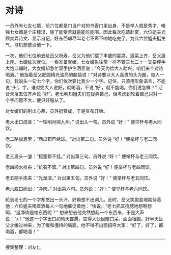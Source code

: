# 对诗

一员外有七女七婿，前六位都是门当户对的书香门弟出身，不是举人就是秀才，唯独七女婿是个庄稼汉，除了能受苦就是能吃能喝。因此每次吃请赴宴，六位姐夫光顾卖弄诗文、显示自记，好东西却尽叫老七不声不响地吃完了。为此六位姐夫挺生气，寻机想整治他一下。

一次，他们七位前去给岳父祝寿，岳父为他们摆了丰盛的宴席，酒菜上齐，岳父居上座。七婿依次就位。一看准备就绪，七女婿象往常一样不管三七二十一又要伸手大饱口福时，大女婿却急忙双手护住酒壶说：“今天为给大人助兴，咱们来个对诗喝酒。” 他指着岳父肥圆精光油亮的脑袋说：“对诗要以大人高贵的头为題，每人一句，我说头一句七个字，你们依次要比我少一个字。记住，只须用形象语言，不能说 ‘头’，字。谁对完大人说好，就喝酒，不说 ‘好’，就不能喝。你们说怎样？” 话音未落五位齐声说 “好”。老七明知姐夫们在捉弄自己，但考虑到轮着自己只对一个字问题不大，便只好服从了。

对女婿们的别出心裁，员外挺赞成，于是宣布开始。

老大出口成章：“一轮明月照九州。” 说出头一句。员外说 “好！” 便举杯与老大同饮。

老二略加思索：“西瓜葫芦绣球。“对出第二句。员外说 “好！“便举杯与老二同饮。

老三眉头一皱：“梳篦都不挂。” 对出第三句。员外说 “好！” 便举杯与老三同饮。

老四顺水推舟：“虮虱不留。” 对出第四句。员外说 “好！便举杯与老四同饮。

老五随手拣来：“光溜溜。” 对出第五句。员外说 “好！” 便举杯与老五同饮。

老六脱口而出：“净肉。” 对出第六句。员外说：“好！” 便举杯与老六同饮。

轮到老七的一个字却憋出一头汗，好赖想不出词儿。此时，岳父笑盈盈地期待着他；六位姐夫喝着酒每人一句地催促着他：“快说。“老七抓耳挠腮地想啊想啊，“这净肉是啥东西呢？” 想来想去他突然想起一个东西来，于是大声说：“x！“他这一个字出口如晴天霹雳，震得大伙目瞪口呆、面面相觑。好半天岳父才缓过神来，为了缓和僵持的局面，他不得不出面招呼大家：“好了，好了，都喝酒，都喝酒！“

---

搜集整理：刘友仁